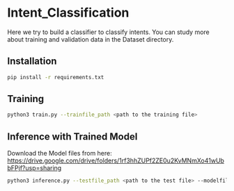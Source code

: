 # Intent_Classification

Here we try to build a classifier to classify intents. You can study more about training and validation data in the Dataset directory.

## Installation

```bash
pip install -r requirements.txt
```

## Training

```bash
python3 train.py --trainfile_path <path to the training file>
```

## Inference with Trained Model

Download the Model files from here: https://drive.google.com/drive/folders/1rf3hhZUPf2ZE0u2KvMNmXo41wUbbFPjf?usp=sharing

```bash
python3 inference.py --testfile_path <path to the test file> --modelfile_path <path to the trained model>
```

